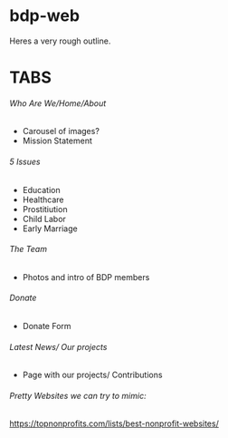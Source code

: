 # bdp-web

Heres a very rough outline.

# TABS

###### Who Are We/Home/About
- Carousel of images?
- Mission Statement


###### 5 Issues
- Education
- Healthcare
- Prostitiution
- Child Labor
- Early Marriage

###### The Team
- Photos and intro of BDP members

###### Donate
- Donate Form

###### Latest News/ Our projects
- Page with our projects/ Contributions



###### Pretty Websites we can try to mimic:
https://topnonprofits.com/lists/best-nonprofit-websites/

